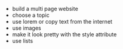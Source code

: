 * build a multi page website
* choose a topic
* use lorem or copy text from the internet
* use images
* make it look pretty with the style attribute
* use lists
